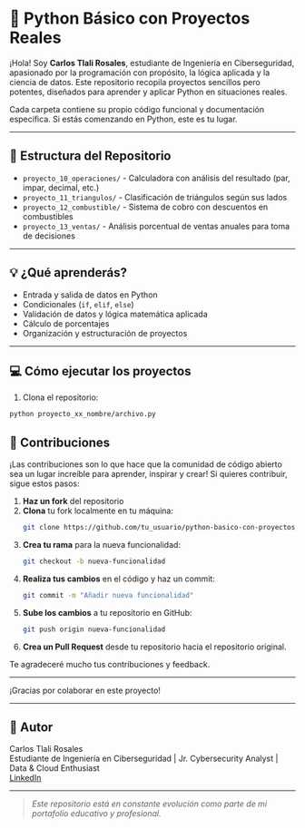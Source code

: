 # 🐍 Python Básico con Proyectos Reales

¡Hola! Soy **Carlos Tlali Rosales**, estudiante de Ingeniería en Ciberseguridad, apasionado por la programación con propósito, la lógica aplicada y la ciencia de datos. Este repositorio recopila proyectos sencillos pero potentes, diseñados para aprender y aplicar Python en situaciones reales.

Cada carpeta contiene su propio código funcional y documentación específica. Si estás comenzando en Python, este es tu lugar.

---

## 📁 Estructura del Repositorio

- `proyecto_10_operaciones/` - Calculadora con análisis del resultado (par, impar, decimal, etc.)
- `proyecto_11_triangulos/` - Clasificación de triángulos según sus lados
- `proyecto_12_combustible/` - Sistema de cobro con descuentos en combustibles
- `proyecto_13_ventas/` - Análisis porcentual de ventas anuales para toma de decisiones

---

## 💡 ¿Qué aprenderás?

- Entrada y salida de datos en Python
- Condicionales (`if`, `elif`, `else`)
- Validación de datos y lógica matemática aplicada
- Cálculo de porcentajes
- Organización y estructuración de proyectos

---

## 💻 Cómo ejecutar los proyectos

1. Clona el repositorio:

```bash
python proyecto_xx_nombre/archivo.py
```
## 🤝 Contribuciones

¡Las contribuciones son lo que hace que la comunidad de código abierto sea un lugar increíble para aprender, inspirar y crear! Si quieres contribuir, sigue estos pasos:

1. **Haz un fork** del repositorio
2. **Clona** tu fork localmente en tu máquina:
    ```bash
    git clone https://github.com/tu_usuario/python-basico-con-proyectos-reales.git
    ```
3. **Crea tu rama** para la nueva funcionalidad:
    ```bash
    git checkout -b nueva-funcionalidad
    ```
4. **Realiza tus cambios** en el código y haz un commit:
    ```bash
    git commit -m "Añadir nueva funcionalidad"
    ```
5. **Sube los cambios** a tu repositorio en GitHub:
    ```bash
    git push origin nueva-funcionalidad
    ```
6. **Crea un Pull Request** desde tu repositorio hacia el repositorio original.

Te agradeceré mucho tus contribuciones y feedback.

---

¡Gracias por colaborar en este proyecto!

---

## 🤝 Autor

Carlos Tlali Rosales  
Estudiante de Ingeniería en Ciberseguridad | Jr. Cybersecurity Analyst | Data & Cloud Enthusiast  
[LinkedIn](https://www.linkedin.com/in/carlostlali/) 

---

> *Este repositorio está en constante evolución como parte de mi portafolio educativo y profesional.*
